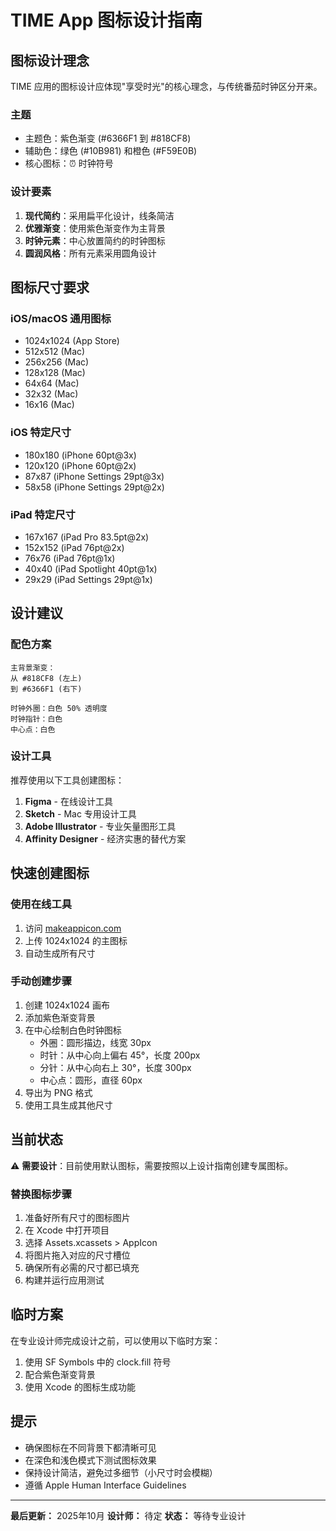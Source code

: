 # TIME App 图标设计指南

## 图标设计理念

TIME 应用的图标设计应体现"享受时光"的核心理念，与传统番茄时钟区分开来。

### 主题
- 主题色：紫色渐变 (#6366F1 到 #818CF8)
- 辅助色：绿色 (#10B981) 和橙色 (#F59E0B)
- 核心图标：⏰ 时钟符号

### 设计要素
1. **现代简约**：采用扁平化设计，线条简洁
2. **优雅渐变**：使用紫色渐变作为主背景
3. **时钟元素**：中心放置简约的时钟图标
4. **圆润风格**：所有元素采用圆角设计

## 图标尺寸要求

### iOS/macOS 通用图标
- 1024x1024 (App Store)
- 512x512 (Mac)
- 256x256 (Mac)
- 128x128 (Mac)
- 64x64 (Mac)
- 32x32 (Mac)
- 16x16 (Mac)

### iOS 特定尺寸
- 180x180 (iPhone 60pt@3x)
- 120x120 (iPhone 60pt@2x)
- 87x87 (iPhone Settings 29pt@3x)
- 58x58 (iPhone Settings 29pt@2x)

### iPad 特定尺寸
- 167x167 (iPad Pro 83.5pt@2x)
- 152x152 (iPad 76pt@2x)
- 76x76 (iPad 76pt@1x)
- 40x40 (iPad Spotlight 40pt@1x)
- 29x29 (iPad Settings 29pt@1x)

## 设计建议

### 配色方案
```
主背景渐变：
从 #818CF8 (左上)
到 #6366F1 (右下)

时钟外圈：白色 50% 透明度
时钟指针：白色
中心点：白色
```

### 设计工具
推荐使用以下工具创建图标：
1. **Figma** - 在线设计工具
2. **Sketch** - Mac 专用设计工具
3. **Adobe Illustrator** - 专业矢量图形工具
4. **Affinity Designer** - 经济实惠的替代方案

## 快速创建图标

### 使用在线工具
1. 访问 [makeappicon.com](https://makeappicon.com)
2. 上传 1024x1024 的主图标
3. 自动生成所有尺寸

### 手动创建步骤
1. 创建 1024x1024 画布
2. 添加紫色渐变背景
3. 在中心绘制白色时钟图标
   - 外圈：圆形描边，线宽 30px
   - 时针：从中心向上偏右 45°，长度 200px
   - 分针：从中心向右上 30°，长度 300px
   - 中心点：圆形，直径 60px
4. 导出为 PNG 格式
5. 使用工具生成其他尺寸

## 当前状态

⚠️ **需要设计**：目前使用默认图标，需要按照以上设计指南创建专属图标。

### 替换图标步骤
1. 准备好所有尺寸的图标图片
2. 在 Xcode 中打开项目
3. 选择 Assets.xcassets > AppIcon
4. 将图片拖入对应的尺寸槽位
5. 确保所有必需的尺寸都已填充
6. 构建并运行应用测试

## 临时方案

在专业设计师完成设计之前，可以使用以下临时方案：
1. 使用 SF Symbols 中的 clock.fill 符号
2. 配合紫色渐变背景
3. 使用 Xcode 的图标生成功能

## 提示

- 确保图标在不同背景下都清晰可见
- 在深色和浅色模式下测试图标效果
- 保持设计简洁，避免过多细节（小尺寸时会模糊）
- 遵循 Apple Human Interface Guidelines

---

**最后更新：** 2025年10月
**设计师：** 待定
**状态：** 等待专业设计

